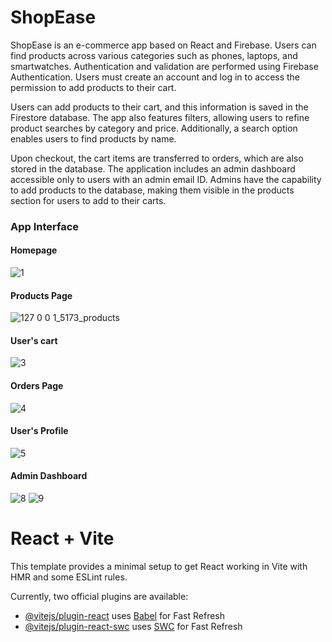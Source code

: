 # ShopEase

ShopEase is an e-commerce app based on React and Firebase. Users can find products across various categories such as phones, laptops, and smartwatches. Authentication and validation are performed using Firebase Authentication. Users must create an account and log in to access the permission to add products to their cart.

Users can add products to their cart, and this information is saved in the Firestore database. The app also features filters, allowing users to refine product searches by category and price. Additionally, a search option enables users to find products by name.

Upon checkout, the cart items are transferred to orders, which are also stored in the database. The application includes an admin dashboard accessible only to users with an admin email ID. Admins have the capability to add products to the database, making them visible in the products section for users to add to their carts.

### App Interface

#### Homepage
![1](https://github.com/Rupal-Gupta29/ShopEase-React-and-Firebase/assets/70842313/186142fc-d3c8-4537-bf56-b950743f6ebd) 
#### Products Page
![127 0 0 1_5173_products](https://github.com/Rupal-Gupta29/ShopEase-React-and-Firebase/assets/70842313/dc921f8d-1100-4aa8-afe0-a25652eab5e0)
#### User's cart
![3](https://github.com/Rupal-Gupta29/ShopEase-React-and-Firebase/assets/70842313/dff7a8d6-25e1-4426-8066-1e09f988bb79)
#### Orders Page
![4](https://github.com/Rupal-Gupta29/ShopEase-React-and-Firebase/assets/70842313/45a4829b-8112-4ca0-aea0-e04b650175e2)
#### User's Profile
![5](https://github.com/Rupal-Gupta29/ShopEase-React-and-Firebase/assets/70842313/f8aafa55-ddfd-468b-bbf6-55876988ad36)
#### Admin Dashboard
![8](https://github.com/Rupal-Gupta29/ShopEase-React-and-Firebase/assets/70842313/581c3afa-0c59-4f9e-be37-0334de01f810)
![9](https://github.com/Rupal-Gupta29/ShopEase-React-and-Firebase/assets/70842313/e28add57-8904-49a2-8e05-39d09378f163)





# React + Vite

This template provides a minimal setup to get React working in Vite with HMR and some ESLint rules.

Currently, two official plugins are available:

- [@vitejs/plugin-react](https://github.com/vitejs/vite-plugin-react/blob/main/packages/plugin-react/README.md) uses [Babel](https://babeljs.io/) for Fast Refresh
- [@vitejs/plugin-react-swc](https://github.com/vitejs/vite-plugin-react-swc) uses [SWC](https://swc.rs/) for Fast Refresh
